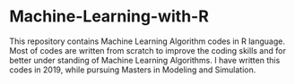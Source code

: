 # Machine-Learning-with-R
This repository contains Machine Learning Algorithm codes in R language.
Most of codes are written from scratch to improve the coding skills and for better under standing of Machine Learning Algorithms.
I have written this codes in 2019, while pursuing Masters in Modeling and Simulation.

